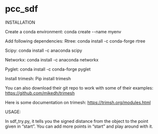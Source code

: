 # pcc_sdf

INSTALLATION

Create a conda environment:
conda create --name myenv

Add following dependencies:
Rtree:
conda install -c conda-forge rtree

Scipy:
conda install -c anaconda scipy

Networkx:
conda install -c anaconda networkx

Pyglet:
conda install -c conda-forge pyglet 

Install trimesh:
Pip install trimesh

You can also download their git repo to work with some of their examples:
https://github.com/mikedh/trimesh

Here is some documentation on trimesh:
https://trimsh.org/modules.html


USAGE:

In sdf_try.py, it tells you the signed distance from the object to the point given in “start”.
You can add more points in “start” and play around with it.
